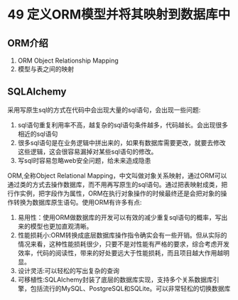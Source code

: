 # 49 定义ORM模型并将其映射到数据库中

## ORM介绍

1. ORM Object Relationship Mapping
2. 模型与表之间的映射

## SQLAlchemy

采用写原生sql的方式在代码中会出现大量的sql语句，会出现一些问题:

1. sql语句重复利用率不高，越复杂的sql语句条件越多，代码越长。会出现很多相近的sql语句
2. 很多sql语句是在业务逻辑中拼出来的，如果有数据库需要更改，就要去修改这些逻辑，这会很容易漏掉对某些sql语句的修改。
3. 写sql时容易忽略web安全问题，给未来造成隐患

ORM,全称Object Relational Mapping，中文叫做对象关系映射，通过ORM可以通过类的方式去操作数据库，而不用再写原生的sql语句。通过把表映射成类，把行作实例，把字段作为属性，ORM在执行对象操作的时候最终还是会把对象的操作转换为数据库原生语句。使用ORM有许多有点:

1. 易用性：使用ORM做数据库的开发可以有效的减少重复sql语句的概率，写出来的模型也更加直观清晰。
2. 性能损耗小:ORM转换成底层数据库操作指令确实会有一些开销。但从实际的情况来看，这种性能损耗很少，只要不是对性能有严格的要求，综合考虑开发效率，代码的阅读性，带来的好处要远大于性能损耗，而且项目越大作用越明显。
3. 设计灵活:可以轻松的写出复杂的查询
4. 可移植性:SQLAlchemy封装了底层的数据库实现，支持多个关系数据库引擎，包括流行的MySQL、PostgreSQL和SQLite。可以非常轻松的切换数据库


